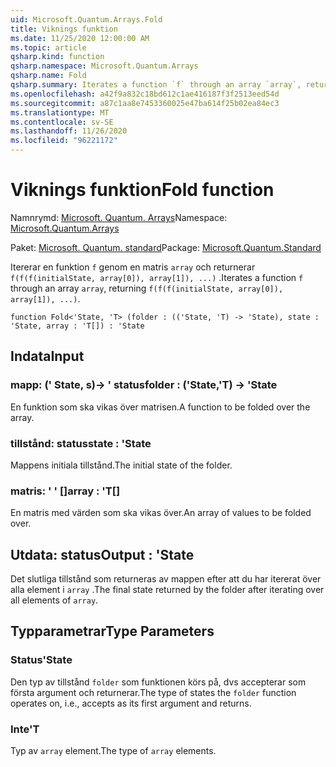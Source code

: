 ```yaml
---
uid: Microsoft.Quantum.Arrays.Fold
title: Viknings funktion
ms.date: 11/25/2020 12:00:00 AM
ms.topic: article
qsharp.kind: function
qsharp.namespace: Microsoft.Quantum.Arrays
qsharp.name: Fold
qsharp.summary: Iterates a function `f` through an array `array`, returning `f(f(f(initialState, array[0]), array[1]), ...)`.
ms.openlocfilehash: a42f9a832c18bd612c1ae416187f3f2513eed54d
ms.sourcegitcommit: a87c1aa8e7453360025e47ba614f25b02ea84ec3
ms.translationtype: MT
ms.contentlocale: sv-SE
ms.lasthandoff: 11/26/2020
ms.locfileid: "96221172"
---
```

# <a name="fold-function"></a><span data-ttu-id="ce9c9-102">Viknings funktion</span><span class="sxs-lookup"><span data-stu-id="ce9c9-102">Fold function</span></span>

<span data-ttu-id="ce9c9-103">Namnrymd: [Microsoft. Quantum. Arrays](xref:Microsoft.Quantum.Arrays)</span><span class="sxs-lookup"><span data-stu-id="ce9c9-103">Namespace: [Microsoft.Quantum.Arrays](xref:Microsoft.Quantum.Arrays)</span></span>

<span data-ttu-id="ce9c9-104">Paket: [Microsoft. Quantum. standard](https://nuget.org/packages/Microsoft.Quantum.Standard)</span><span class="sxs-lookup"><span data-stu-id="ce9c9-104">Package: [Microsoft.Quantum.Standard](https://nuget.org/packages/Microsoft.Quantum.Standard)</span></span>


<span data-ttu-id="ce9c9-105">Itererar en funktion `f` genom en matris `array` och returnerar `f(f(f(initialState, array[0]), array[1]), ...)` .</span><span class="sxs-lookup"><span data-stu-id="ce9c9-105">Iterates a function `f` through an array `array`, returning `f(f(f(initialState, array[0]), array[1]), ...)`.</span></span>

```qsharp
function Fold<'State, 'T> (folder : (('State, 'T) -> 'State), state : 'State, array : 'T[]) : 'State
```


## <a name="input"></a><span data-ttu-id="ce9c9-106">Indata</span><span class="sxs-lookup"><span data-stu-id="ce9c9-106">Input</span></span>

### <a name="folder--statet---state"></a><span data-ttu-id="ce9c9-107">mapp: (' State, s)-> ' status</span><span class="sxs-lookup"><span data-stu-id="ce9c9-107">folder : ('State,'T) -> 'State</span></span>

<span data-ttu-id="ce9c9-108">En funktion som ska vikas över matrisen.</span><span class="sxs-lookup"><span data-stu-id="ce9c9-108">A function to be folded over the array.</span></span>


### <a name="state--state"></a><span data-ttu-id="ce9c9-109">tillstånd: status</span><span class="sxs-lookup"><span data-stu-id="ce9c9-109">state : 'State</span></span>

<span data-ttu-id="ce9c9-110">Mappens initiala tillstånd.</span><span class="sxs-lookup"><span data-stu-id="ce9c9-110">The initial state of the folder.</span></span>


### <a name="array--t"></a><span data-ttu-id="ce9c9-111">matris: ' ' []</span><span class="sxs-lookup"><span data-stu-id="ce9c9-111">array : 'T[]</span></span>

<span data-ttu-id="ce9c9-112">En matris med värden som ska vikas över.</span><span class="sxs-lookup"><span data-stu-id="ce9c9-112">An array of values to be folded over.</span></span>



## <a name="output--state"></a><span data-ttu-id="ce9c9-113">Utdata: status</span><span class="sxs-lookup"><span data-stu-id="ce9c9-113">Output : 'State</span></span>

<span data-ttu-id="ce9c9-114">Det slutliga tillstånd som returneras av mappen efter att du har itererat över alla element i `array` .</span><span class="sxs-lookup"><span data-stu-id="ce9c9-114">The final state returned by the folder after iterating over all elements of `array`.</span></span>

## <a name="type-parameters"></a><span data-ttu-id="ce9c9-115">Typparametrar</span><span class="sxs-lookup"><span data-stu-id="ce9c9-115">Type Parameters</span></span>

### <a name="state"></a><span data-ttu-id="ce9c9-116">Status</span><span class="sxs-lookup"><span data-stu-id="ce9c9-116">'State</span></span>

<span data-ttu-id="ce9c9-117">Den typ av tillstånd `folder` som funktionen körs på, dvs accepterar som första argument och returnerar.</span><span class="sxs-lookup"><span data-stu-id="ce9c9-117">The type of states the `folder` function operates on, i.e., accepts as its first argument and returns.</span></span>
### <a name="t"></a><span data-ttu-id="ce9c9-118">Inte</span><span class="sxs-lookup"><span data-stu-id="ce9c9-118">'T</span></span>

<span data-ttu-id="ce9c9-119">Typ av `array` element.</span><span class="sxs-lookup"><span data-stu-id="ce9c9-119">The type of `array` elements.</span></span>